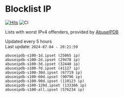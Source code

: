# Blocklist IP

[![Hits](https://hits.seeyoufarm.com/api/count/incr/badge.svg?url=https%3A%2F%2Fgithub.com%2Fborestad%2Fblocklist-ip%2F&count_bg=%2379C83D&title_bg=%23555555&icon=&icon_color=%23E7E7E7&title=hits&edge_flat=false)](https://hits.seeyoufarm.com)  ![CI](https://img.shields.io/github/workflow/status/borestad/blocklist-ip/CI?style=flat-square)

Lists with worst IPv4 offenders, provided by [AbuseIPDB](https://www.abuseipdb.com/)

<!-- FOOTER-PLACEHOLDER -->
Updated every 5 hours<br>
Last update: `2024-07-04 - 20:21:59`
```
abuseipdb-s100-1d.ipset (25065 ip)
abuseipdb-s100-2d.ipset (29478 ip)
abuseipdb-s100-3d.ipset (32440 ip)
abuseipdb-s100-7d.ipset (41127 ip)
abuseipdb-s100-30d.ipset (67719 ip)
abuseipdb-s100-60d.ipset (90796 ip)
abuseipdb-s100-90d.ipset (110123 ip)
abuseipdb-s100-120d.ipset (133366 ip)
abuseipdb-s100-all.ipset (576234 ip)
```
